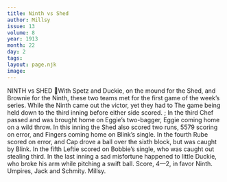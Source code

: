 ```yaml
---
title: Ninth vs Shed
author: Millsy
issue: 13
volume: 8
year: 1913
month: 22
day: 2
tags:
layout: page.njk
image:
---
```

NINTH vs SHED With Spetz and Duckie, on the mound for the Shed, and Brownie for the Ninth, these two teams met for the first game of the week’s series. While the Ninth came out the victor, yet they had to The game being held down to the third inning before either side scored. ; In the third Chef passed and was brought home on Eggie’s two-bagger, Eggie coming home on a wild throw. In this inning the Shed also scored two runs, 5579 scoring on error, and Fingers coming home on Blink’s single. In the fourth Rube scored on error, and Cap drove a ball over the sixth block, but was caught by Blink. In the fifth Leftie scored on Bobbie’s single, who was caught out stealing third. In the last inning a sad misfortune happened to little Duckie, who broke his arm while pitching a swift ball. Score, 4—2, in favor Ninth. Umpires, Jack and Schmity. Millsy. 
